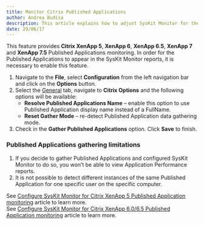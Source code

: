 ```yaml
---
title: Monitor Citrix Published Applications
author: Andrea Budisa
description: This article explains how to adjust SysKit Monitor for the Citrix Published Applications monitoring.
date: 29/06/17
---
```

This feature provides __Citrix XenApp 5__, __XenApp 6__, __XenApp 6.5__, __XenApp 7__ and __XenApp 7.5__ Published Applications monitoring. In order for the Published Applications to appear in the SysKit Monitor reports, it is necessary to enable this feature.

1. Navigate to the __File__, select __Configuration__ from the left navigation bar and click on the __Options__ button.
2. Select the [General](#internal/get-to-know-syskit-monitor/backstage-screen/configuration/options) tab, navigate to __Citrix Options__ and the following options will be available:
   * __Resolve Published Applications Name__ – enable this option to use Published Application display name instead of a FullName.
   * __Reset Gather Mode__ – re-detect Published Application data gathering mode.
3. Check in the __Gather Published Applications__ option. Click __Save__ to finish.

### Published Applications gathering limitations

1. If you decide to gather Published Applications and configured SysKit Monitor to do so, you won’t be able to view Application Performance reports.
1. It is not possible to detect different instances of the same Published Application for one specific user on the specific computer.

See [Configure SysKit Monitor for Citrix XenApp 5 Published Application monitoring](#internal/how-to/citrix-xenapp/monitor-citrix-xenapp5-published-applications) article to learn more.  
See [Configure SysKit Monitor for Citrix XenApp 6.0/6.5 Published Application monitoring](#internal/how-to/citrix-xenapp/monitor-citrix-xenapp6-published-applications) article to learn more.